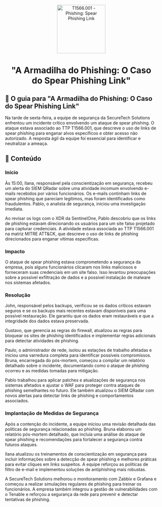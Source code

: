 <p align="center">
  <a href="SUA_URL_DE_IMAGEM">
    <img src="./images/guia.png" alt="T1566.001 - Phishing: Spear Phishing Link" width="160" height="160">
  </a>
  <h1 align="center">"A Armadilha do Phishing: O Caso do Spear Phishing Link"</h1>
</p>

## :dart: O guia para "A Armadilha do Phishing: O Caso do Spear Phishing Link"

Na tarde de sexta-feira, a equipe de segurança da SecureTech Solutions enfrentou um incidente crítico envolvendo um ataque de spear phishing. O ataque estava associado ao TTP T1566.001, que descreve o uso de links de spear phishing para enganar alvos específicos e obter acesso não autorizado. A resposta ágil da equipe foi essencial para identificar e neutralizar a ameaça.

## :dart: Conteúdo

### Início

Às 15:00, Ilana, responsável pela conscientização em segurança, recebeu um alerta do SIEM QRadar sobre uma atividade incomum envolvendo e-mails recebidos por vários funcionários. Os e-mails continham links de spear phishing que pareciam legítimos, mas foram identificados como fraudulentos. Pablo, o analista de segurança, iniciou uma investigação imediata.

Ao revisar os logs com o XDR da SentinelOne, Pablo descobriu que os links de phishing estavam direcionando os usuários para um site falso projetado para capturar credenciais. A atividade estava associada ao TTP T1566.001 na matriz MITRE ATT&CK, que descreve o uso de links de phishing direcionados para enganar vítimas específicas.

### Impacto

O ataque de spear phishing estava comprometendo a segurança da empresa, pois alguns funcionários clicaram nos links maliciosos e forneceram suas credenciais em um site falso. Isso levantou preocupações sobre a possível exfiltração de dados e a possível instalação de malware nos sistemas afetados.

### Resolução

John, responsável pelos backups, verificou se os dados críticos estavam seguros e se os backups mais recentes estavam disponíveis para uma possível restauração. Ele garantiu que os dados eram restauráveis e que a integridade dos dados estava preservada.

Gustavo, que gerencia as regras do firewall, atualizou as regras para bloquear os sites de phishing identificados e implementar regras adicionais para detectar atividades de phishing. 

Paulo, o administrador de rede, isolou as estações de trabalho afetadas e iniciou uma varredura completa para identificar possíveis compromissos. Bruna, encarregada do pós-mortem, começou a compilar um relatório detalhado sobre o incidente, documentando como o ataque de phishing ocorreu e as medidas tomadas para mitigação.

Pablo trabalhou para aplicar patches e atualizações de segurança nos sistemas afetados e ajustar o WAF para proteger contra ataques de phishing semelhantes no futuro. Ele também atualizou o SIEM QRadar com novos alertas para detectar links de phishing e comportamentos associados.

### Implantação de Medidas de Segurança

Após a contenção do incidente, a equipe iniciou uma revisão detalhada das políticas de segurança relacionadas ao phishing. Bruna elaborou um relatório pós-mortem detalhado, que incluía uma análise do ataque de spear phishing e recomendações para fortalecer a segurança contra futuros ataques.

Ilana atualizou os treinamentos de conscientização em segurança para incluir informações sobre a detecção de spear phishing e melhores práticas para evitar cliques em links suspeitos. A equipe reforçou as políticas de filtro de e-mail e implementou soluções de antiphishing mais robustas.

A SecureTech Solutions melhorou o monitoramento com Zabbix e Grafana e começou a realizar simulações regulares de phishing para treinar os funcionários. A empresa também integrou a gestão de vulnerabilidades com o Tenable e reforçou a segurança da rede para prevenir e detectar tentativas de phishing.

